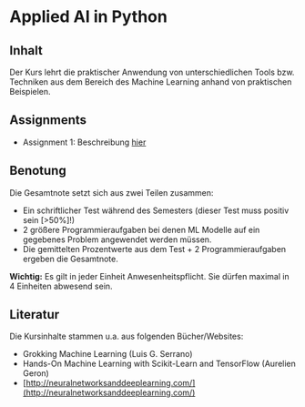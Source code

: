 # Applied AI in Python

## Inhalt

Der Kurs lehrt die praktischer Anwendung von unterschiedlichen Tools bzw. Techniken aus dem Bereich des Machine Learning anhand von
praktischen Beispielen.

## Assignments
- Assignment 1: Beschreibung [hier](assignments/Assignment1.md)


## Benotung

Die Gesamtnote setzt sich aus zwei Teilen zusammen:

- Ein schriftlicher Test während des Semesters (dieser Test muss positiv sein [>50%]!)
- 2 größere Programmieraufgaben bei denen ML Modelle auf ein gegebenes Problem angewendet werden müssen.
- Die gemittelten Prozentwerte aus dem Test + 2 Programmieraufgaben ergeben die Gesamtnote.

**Wichtig:** Es gilt in jeder Einheit Anwesenheitspflicht. Sie dürfen maximal in 4 Einheiten abwesend sein.

## Literatur

Die Kursinhalte stammen u.a. aus folgenden Bücher/Websites:

- Grokking Machine Learning (Luis G. Serrano)
- Hands-On Machine Learning with Scikit-Learn and TensorFlow (Aurelien Geron)
- [http://neuralnetworksanddeeplearning.com/](http://neuralnetworksanddeeplearning.com/)
